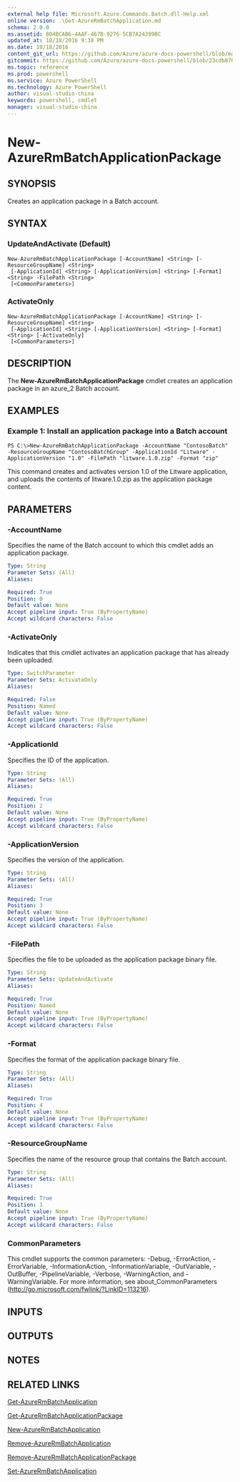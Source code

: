 ```yaml
---
external help file: Microsoft.Azure.Commands.Batch.dll-Help.xml
online version: .\Get-AzureRmBatchApplication.md
schema: 2.0.0
ms.assetid: 804BCAB6-4AAF-467B-9276-5CB7A24399BC
updated_at: 10/18/2016 9:38 PM
ms.date: 10/18/2016
content_git_url: https://github.com/Azure/azure-docs-powershell/blob/master/azureps-cmdlets-docs/ResourceManager/AzureRM.Batch/v1.1.4/New-AzureRmBatchApplicationPackage.md
gitcommit: https://github.com/Azure/azure-docs-powershell/blob/23cdb8705d4ab9807c0e21b238f3b134a7d49c7d/azureps-cmdlets-docs/ResourceManager/AzureRM.Batch/v1.1.4/New-AzureRmBatchApplicationPackage.md
ms.topic: reference
ms.prod: powershell
ms.service: Azure PowerShell
ms.technology: Azure PowerShell
author: visual-studio-china
keywords: powershell, cmdlet
manager: visual-studio-china
---
```


# New-AzureRmBatchApplicationPackage

## SYNOPSIS
Creates an application package in a Batch account.

## SYNTAX

### UpdateAndActivate (Default)
```
New-AzureRmBatchApplicationPackage [-AccountName] <String> [-ResourceGroupName] <String>
 [-ApplicationId] <String> [-ApplicationVersion] <String> [-Format] <String> -FilePath <String>
 [<CommonParameters>]
```

### ActivateOnly
```
New-AzureRmBatchApplicationPackage [-AccountName] <String> [-ResourceGroupName] <String>
 [-ApplicationId] <String> [-ApplicationVersion] <String> [-Format] <String> [-ActivateOnly]
 [<CommonParameters>]
```

## DESCRIPTION
The **New-AzureRmBatchApplicationPackage** cmdlet creates an application package in an azure_2 Batch account.

## EXAMPLES

### Example 1: Install an application package into a Batch account
```
PS C:\>New-AzureRmBatchApplicationPackage -AccountName "ContosoBatch" -ResourceGroupName "ContosoBatchGroup" -ApplicationId "Litware" -ApplicationVersion "1.0" -FilePath "litware.1.0.zip" -Format "zip"
```

This command creates and activates version 1.0 of the Litware application, and uploads the contents of litware.1.0.zip as the application package content.

## PARAMETERS

### -AccountName
Specifies the name of the Batch account to which this cmdlet adds an application package.

```yaml
Type: String
Parameter Sets: (All)
Aliases: 

Required: True
Position: 0
Default value: None
Accept pipeline input: True (ByPropertyName)
Accept wildcard characters: False
```

### -ActivateOnly
Indicates that this cmdlet activates an application package that has already been uploaded.

```yaml
Type: SwitchParameter
Parameter Sets: ActivateOnly
Aliases: 

Required: False
Position: Named
Default value: None
Accept pipeline input: True (ByPropertyName)
Accept wildcard characters: False
```

### -ApplicationId
Specifies the ID of the application.

```yaml
Type: String
Parameter Sets: (All)
Aliases: 

Required: True
Position: 2
Default value: None
Accept pipeline input: True (ByPropertyName)
Accept wildcard characters: False
```

### -ApplicationVersion
Specifies the version of the application.

```yaml
Type: String
Parameter Sets: (All)
Aliases: 

Required: True
Position: 3
Default value: None
Accept pipeline input: True (ByPropertyName)
Accept wildcard characters: False
```

### -FilePath
Specifies the file to be uploaded as the application package binary file.

```yaml
Type: String
Parameter Sets: UpdateAndActivate
Aliases: 

Required: True
Position: Named
Default value: None
Accept pipeline input: True (ByPropertyName)
Accept wildcard characters: False
```

### -Format
Specifies the format of the application package binary file.

```yaml
Type: String
Parameter Sets: (All)
Aliases: 

Required: True
Position: 4
Default value: None
Accept pipeline input: True (ByPropertyName)
Accept wildcard characters: False
```

### -ResourceGroupName
Specifies the name of the resource group that contains the Batch account.

```yaml
Type: String
Parameter Sets: (All)
Aliases: 

Required: True
Position: 1
Default value: None
Accept pipeline input: True (ByPropertyName)
Accept wildcard characters: False
```

### CommonParameters
This cmdlet supports the common parameters: -Debug, -ErrorAction, -ErrorVariable, -InformationAction, -InformationVariable, -OutVariable, -OutBuffer, -PipelineVariable, -Verbose, -WarningAction, and -WarningVariable. For more information, see about_CommonParameters (http://go.microsoft.com/fwlink/?LinkID=113216).

## INPUTS

## OUTPUTS

## NOTES

## RELATED LINKS

[Get-AzureRmBatchApplication](.\Get-AzureRmBatchApplication.md)

[Get-AzureRmBatchApplicationPackage](.\Get-AzureRmBatchApplicationPackage.md)

[New-AzureRmBatchApplication](.\New-AzureRmBatchApplication.md)

[Remove-AzureRmBatchApplication](.\Remove-AzureRmBatchApplication.md)

[Remove-AzureRmBatchApplicationPackage](.\Remove-AzureRmBatchApplicationPackage.md)

[Set-AzureRmBatchApplication](.\Set-AzureRmBatchApplication.md)


